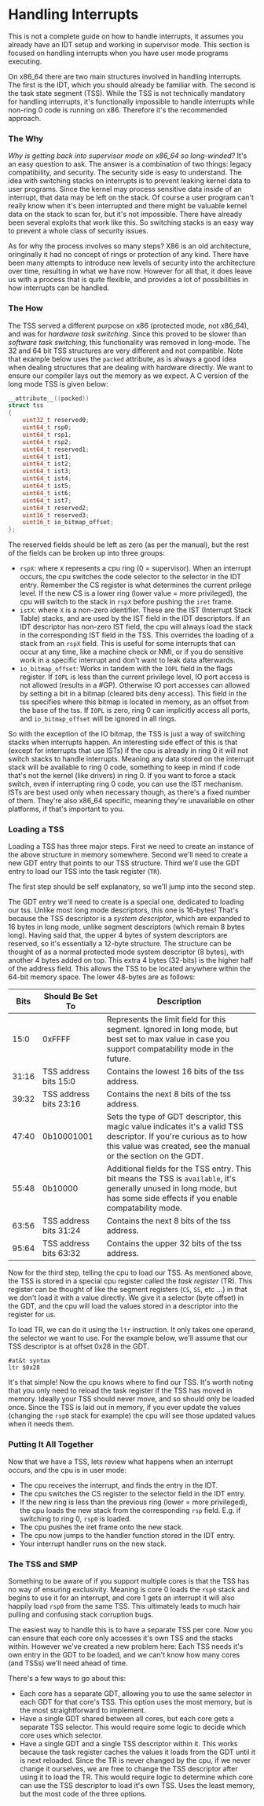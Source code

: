 # Handling Interrupts
This is not a complete guide on how to handle interrupts, it assumes you already have an IDT setup and working in supervisor mode. This section is focused on handling interrupts when you have user mode programs executing.

On x86_64 there are two main structures involved in handling interrupts. The first is the IDT, which you should already be familiar with. The second is the task state segment (TSS). While the TSS is not technically mandatory for handling interrupts, it's functionally impossible to handle interrupts while non-ring 0 code is running on x86. Therefore it's the recommended approach.

### The Why
*Why is getting back into supervisor mode on x86_64 so long-winded?* It's an easy question to ask. The answer is a combination of two things: legacy compatibility, and security. The security side is easy to understand. The idea with switching stacks on interrupts is to prevent leaking kernel data to user programs. Since the kernel may process sensitive data inside of an interrupt, that data may be left on the stack. Of course a user program can't really know when it's been interrupted and there might be valuable kernel data on the stack to scan for, but it's not impossible. There have already been several exploits that work like this. So switching stacks is an easy way to prevent a whole class of security issues. 

As for why the process involves so many steps? X86 is an old architecture, oringinally it had no concept of rings or protection of any kind. There have been many attempts to introduce new levels of security into the architecture over time, resulting in what we have now. However for all that, it does leave us with a process that is quite flexible, and provides a lot of possibilities in how interrupts can be handled.

### The How
The TSS served a different purpose on x86 (protected mode, not x86_64), and was for *hardware task switching*. Since this proved to be slower than *software task switching*, this functionality was removed in long-mode. The 32 and 64 bit TSS structures are very different and not compatible. Note that example below uses the `packed` attribute, as is always a good idea when dealing structures that are dealing with hardware directly. We want to ensure our compiler lays out the memory as we expect. A C version of the long mode TSS is given below:

```c
__attribute__((packed))
struct tss
{
    uint32_t reserved0;
    uint64_t rsp0;
    uint64_t rsp1;
    uint64_t rsp2;
    uint64_t reserved1;
    uint64_t ist1;
    uint64_t ist2;
    uint64_t ist3;
    uint64_t ist4;
    uint64_t ist5;
    uint64_t ist6;
    uint64_t ist7;
    uint64_t reserved2;
    uint16_t reserved3;
    uint16_t io_bitmap_offset;
};
```

The reserved fields should be left as zero (as per the manual), but the rest of the fields can be broken up into three groups:

- `rspX`: where `X` represents a cpu ring (0 = supervisor). When an interrupt occurs, the cpu switches the code selector to the selector in the IDT entry. Remember the CS register is what determines the current prilege level. If the new CS is a lower ring (lower value = more privileged), the cpu will switch to the stack in `rspX` before pushing the `iret` frame.
- `istX`: where `X` is a non-zero identifier. These are the IST (Interrupt Stack Table) stacks, and are used by the IST field in the IDT descriptors. If an IDT descriptor has non-zero IST field, the cpu will always load the stack in the corresponding IST field in the TSS. This overrides the loading of a stack from an `rspX` field. This is useful for some interrupts that can occur at any time, like a machine check or NMI, or if you do sensitive work in a specific interrupt and don't want to leak data afterwards.
- `io_bitmap_offset`: Works in tandem with the `IOPL` field in the flags register. If `IOPL` is less than the current privilege level, IO port access is not allowed (results in a #GP). Otherwise IO port accesses can allowed by setting a bit in a bitmap (cleared bits deny access). This field in the tss specifies where this bitmap is located in memory, as an offset from the base of the tss. If `IOPL` is zero, ring 0 can implicitly access all ports, and `io_bitmap_offset` will be ignored in all rings.

So with the exception of the IO bitmap, the TSS is just a way of switching stacks when interrupts happen. An interesting side effect of this is that (except for interrupts that use ISTs) if the cpu is already in ring 0 it will not switch stacks to handle interrupts. Meaning any data stored on the interrupt stack will be available to ring 0 code, something to keep in mind if code that's not the kernel (like drivers) in ring 0. If you want to force a stack switch, even if interrupting ring 0 code, you can use the IST mechanism. ISTs are best used only when necessary though, as there's a fixed number of them. They're also x86_64 specific, meaning they're unavailable on other platforms, if that's important to you.

### Loading a TSS
Loading a TSS has three major steps. First we need to create an instance of the above structure in memory somewhere. Second we'll need to create a new GDT entry that points to our TSS structure. Third we'll use the GDT entry to load our TSS into the task register (`TR`).

The first step should be self explanatory, so we'll jump into the second step. 

The GDT entry we'll need to create is a special one, dedicated to loading our tss. Unlike most long mode descriptors, this one is 16-bytes! That's because the TSS descriptor is a *system descriptor*, which are expanded to 16 bytes in long mode, unlike segment descriptors (which remain 8 bytes long). Having said that, the upper 4 bytes of system descriptors are reserved, so it's essentially a 12-byte structure. The structure can be thought of as a normal protected mode system descriptor (8 bytes), with another 4 bytes added on top. This extra 4 bytes (32-bits) is the higher half of the address field. This allows the TSS to be located anywhere within the 64-bit memory space. The lower 48-bytes are as follows:

| Bits  | Should Be Set To | Description                         |
|-------|------------------|-------------------------------------|
| 15:0  | 0xFFFF           | Represents the limit field for this segment. Ignored in long mode, but best set to max value in case you support compatability mode in the future.
| 31:16 | TSS address bits 15:0 | Contains the lowest 16 bits of the tss address. |
| 39:32 | TSS address bits 23:16 | Contains the next 8 bits of the tss address. |
| 47:40 | 0b10001001 | Sets the type of GDT descriptor, this magic value indicates it's a valid TSS descriptor. If you're curious as to how this value was created, see the manual or the section on the GDT. |
| 55:48 | 0b10000 | Additional fields for the TSS entry. This bit means the TSS is `available`, it's generally unused in long mode, but has some side effects if you enable compatability mode. |
| 63:56 | TSS address bits 31:24 | Contains the next 8 bits of the tss address. |
| 95:64 | TSS address bits 63:32 | Contains the upper 32 bits of the tss address. |

Now for the third step, telling the cpu to load our TSS. As mentioned above, the TSS is stored in a special cpu register called the *task register* (TR). This register can be thought of like the segment registers (`CS`, `SS`, etc ...) in that we don't load it with a value directly. We give it a selector (byte offset) in the GDT, and the cpu will load the values stored in a descriptor into the register for us.

To load TR, we can do it using the `ltr` instruction. It only takes one operand, the selector we want to use. For the example below, we'll assume that our TSS descriptor is at offset 0x28 in the GDT.

```x86asm
#at&t syntax
ltr $0x28
```

It's that simple! Now the cpu knows where to find our TSS. It's worth noting that you only need to reload the task register if the TSS has moved in memory. Ideally your TSS should never move, and so should only be loaded once. Since the TSS is laid out in memory, if you ever update the values (changing the `rsp0` stack for example) the cpu will see those updated values when it needs them. 

### Putting It All Together
Now that we have a TSS, lets review what happens when an interrupt occurs, and the cpu is in user mode:

- The cpu receives the interrupt, and finds the entry in the IDT.
- The cpu switches the CS register to the selector field in the IDT entry.
- If the new ring is less than the previous ring (lower = more privileged), the cpu loads the new stack from the corresponding `rsp` field. E.g. if switching to ring 0, `rsp0` is loaded.
- The cpu pushes the iret frame onto the new stack.
- The cpu now jumps to the handler function stored in the IDT entry.
- Your interrupt handler runs on the new stack.

### The TSS and SMP
Something to be aware of if you support multiple cores is that the TSS has no way of ensuring exclusivity. Meaning is core 0 loads the `rsp0` stack and begins to use it for an interrupt, and core 1 gets an interrupt it will also happily load `rsp0` from the same TSS. This ultimately leads to much hair pulling and confusing stack corruption bugs.

The easiest way to handle this is to have a separate TSS per core. Now you can ensure that each core only accesses it's own TSS and the stacks within. However we've created a new problem here: Each TSS needs it's own entry in the GDT to be loaded, and we can't know how many cores (and TSSs) we'll need ahead of time.

There's a few ways to go about this:

- Each core has a separate GDT, allowing you to use the same selector in each GDT for that core's TSS. This option uses the most memory, but is the most straightforward to implement.
- Have a single GDT shared between all cores, but each core gets a separate TSS selector. This would require some logic to decide which core uses which selector.
- Have a single GDT and a single TSS descriptor within it. This works because the task register caches the values it loads from the GDT until it is next reloaded. Since the TR is never changed by the cpu, if we never change it ourselves, we are free to change the TSS descriptor after using it to load the TR. This would require logic to determine which core can use the TSS descriptor to load it's own TSS. Uses the least memory, but the most code of the three options.
